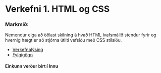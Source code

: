 # Verkefni 1. HTML og CSS

### Markmið:
Nemendur eiga að öðlast skilning á hvað HTML ívafsmálið stendur fyrir og hvernig hægt er að stjórna útliti vefsíðu með CSS stílsíðu.

* [Verkefnalýsing](Verkefni_1.pdf)
* [Fylgigögn](https://github.com/vefgrunnur/Namsefni/tree/main/Namsefni-1)

#### Einkunn verður birt í Innu

